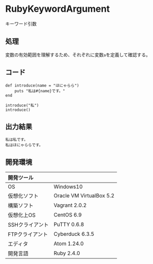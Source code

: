 # RubyKeywordArgument
キーワード引数

## 処理
変数の有効範囲を理解するため、それぞれに変数`a`を定義して確認する。

## コード
```
def introduce(name = "ほにゃらら")
    puts "私は#{name}です。"
end

introduce("私")
introduce()
```

## 出力結果  
```
私は私です。
私はほにゃららです。
```
  
## 開発環境
| 開発ツール |  |
|:-|:-|
| OS | Windows10 |
| 仮想化ソフト | Oracle VM VirtualBox 5.2 |
| 構築ソフト | Vagrant 2.0.2 |
| 仮想化上OS | CentOS 6.9 |
| SSHクライアント | PuTTY 0.6.8 |
| FTPクライアント | Cyberduck 6.3.5 |
| エディタ | Atom 1.24.0 |
| 開発言語 | Ruby 2.4.0 |
